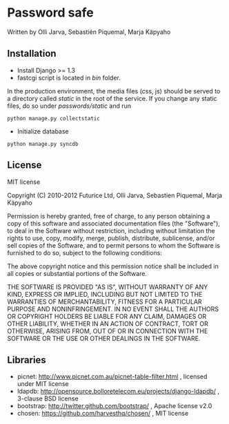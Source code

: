 Password safe
=============

Written by Olli Jarva, Sebastién Piquemal, Marja Käpyaho

Installation
------------

* Install Django >= 1.3
* fastcgi script is located in *bin* folder.

In the production environment, the media files (css, js) should be served 
to a directory called *static* in the root of the service. If you change any
static files, do so under *passwords/static* and run

```
python manage.py collectstatic
```

* Initialize database

```
python manage.py syncdb
```

License
-------

MIT license

Copyright (C) 2010-2012 Futurice Ltd, Olli Jarva, Sebastien Piquemal, 
Marja Käpyaho

Permission is hereby granted, free of charge, to any person obtaining a 
copy of this software and associated documentation files (the "Software"), 
to deal in the Software without restriction, including without limitation 
the rights to use, copy, modify, merge, publish, distribute, sublicense, 
and/or sell copies of the Software, and to permit persons to whom the 
Software is furnished to do so, subject to the following conditions:

The above copyright notice and this permission notice shall be included in 
all copies or substantial portions of the Software.

THE SOFTWARE IS PROVIDED "AS IS", WITHOUT WARRANTY OF ANY KIND, EXPRESS OR 
IMPLIED, INCLUDING BUT NOT LIMITED TO THE WARRANTIES OF MERCHANTABILITY, 
FITNESS FOR A PARTICULAR PURPOSE AND NONINFRINGEMENT. IN NO EVENT SHALL 
THE AUTHORS OR COPYRIGHT HOLDERS BE LIABLE FOR ANY CLAIM, DAMAGES OR OTHER 
LIABILITY, WHETHER IN AN ACTION OF CONTRACT, TORT OR OTHERWISE, ARISING 
FROM, OUT OF OR IN CONNECTION WITH THE SOFTWARE OR THE USE OR OTHER 
DEALINGS IN THE SOFTWARE.

Libraries
---------

* picnet: http://www.picnet.com.au/picnet-table-filter.html , licensed under MIT license
* ldapdb: http://opensource.bolloretelecom.eu/projects/django-ldapdb/ , 3-clause BSD license
* bootstrap: http://twitter.github.com/bootstrap/ , Apache license v2.0
* chosen: https://github.com/harvesthq/chosen/ , MIT license


